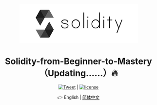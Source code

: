 <p align="center">
    <img src="./pics/logo.png">
</p>

<h1 align="center">Solidity-from-Beginner-to-Mastery（Updating……）🔥</h1>

<div align="center">

[![Tweet][tweet-image]][tweet-url] | [![license][license-image]][license-url]

👉 English | [简体中文](README-zh_CN.md)

[tweet-image]: https://img.shields.io/twitter/url/http/shields.io.svg?style=social

[tweet-url]: https://twitter.com/the_RunCom

[license-image]: http://img.shields.io/badge/license-MIT-blue.svg

[license-url]: https://github.com/theRunCom/Solidity-from-Beginner-to-Mastery/blob/master/LICENSE

</div>